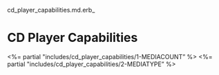cd_player_capabilities.md.erb_ 
# CD Player Capabilities

\<%= partial "includes/cd_player_capabilities/1-MEDIACOUNT” %\>
\<%= partial "includes/cd_player_capabilities/2-MEDIATYPE” %\>
